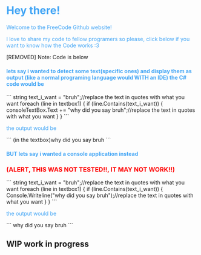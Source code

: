 <h1 style="color: #42A5F5;">Hey there!</h1>

<p style="color: #42A5F5;">Welcome to the FreeCode Github website!

<p style="color: #42A5F5;">I love to share my code to fellow programers so please, click below if you want to know how the Code works :3</p>
<a>[REMOVED]</a>
<!--href = "/code_for_freecode.html"-->
Note: Code is below

<h4 style="color: #42A5F5;">lets say i wanted to detect some text(specific ones) and display them as output (like a normal programing language would WITH an IDE) the C# code would be</h4>
```
string text_i_want = "bruh";//replace the text in quotes with what you want
foreach (line in textbox1)
{
  if (line.Contains(text_i_want))
  {
    consoleTextBox.Text += "why did you say bruh";//replace the text in quotes with what you want
  }
}
```
<p style="color: #42A5F5;">the output would be</p>
```
(in the textbox)why did you say bruh
```
<h4 style="color: #42A5F5;">BUT lets say i wanted a console application instead<h3 style="color: red;">(ALERT, THIS WAS NOT TESTED!!, IT MAY NOT WORK!!)</h3></h4>
```
string text_i_want = "bruh";//replace the text in quotes with what you want
foreach (line in textbox1)
{
  if (line.Contains(text_i_want))
  {
    Console.Writeline("why did you say bruh");//replace the text in quotes with what you want
  }
}
```
<p style="color: #42A5F5;">the output would be</p>
```
why did you say bruh
```
<h2 style="color: ##FFEB3B;">WIP work in progress</h2>
